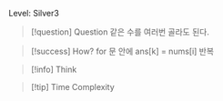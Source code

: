 Level: Silver3

> [!question] Question
> 같은 수를 여러번 골라도 된다.

> [!success] How?
> for 문 안에 ans[k] = nums[i] 반복

> [!info] Think

> [!tip] Time Complexity
